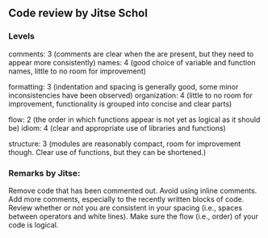 ## Code review by Jitse Schol

### Levels
comments: 3 (comments are clear when the are present, but they need to appear more consistently)
names: 4 (good choice of variable and function names, little to no room for improvement)

formatting: 3 (indentation and spacing is generally good, some minor inconsistencies have been observed)
organization: 4 (little to no room for improvement, functionality is grouped into concise and clear parts)

flow: 2 (the order in which functions appear is not yet as logical as it should be)
idiom: 4 (clear and appropriate use of libraries and functions)

structure: 3 (modules are reasonably compact, room for improvement though. Clear use of functions, but they can be shortened.)


### Remarks by Jitse:
Remove code that has been commented out.
Avoid using inline comments.
Add more comments, especially to the recently written blocks of code.
Review whether or not you are consistent in your spacing (i.e., spaces between operators and white lines).
Make sure the flow (i.e., order) of your code is logical.
